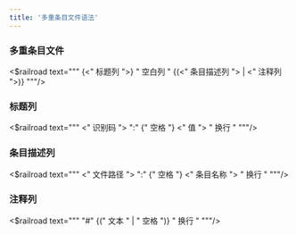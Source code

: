 ```yaml
---
title: '多重条目文件语法'
---
```


### 多重条目文件

<$railroad text="""
{<" 标题列 ">} " 空白列 " {(<"  条目描述列  "> | <" 注释列 ">)}
"""/>

### 标题列

<$railroad text="""
<" 识别码 "> ":" {" 空格 "} <" 值 "> " 换行 "
"""/>

### 条目描述列

<$railroad text="""
<"  文件路径  "> ":" {" 空格 "} <"  条目名称  "> " 换行 "
"""/>

### 注释列

<$railroad text="""
"#" {(" 文本 " | " 空格 ")} " 换行 "
"""/>
